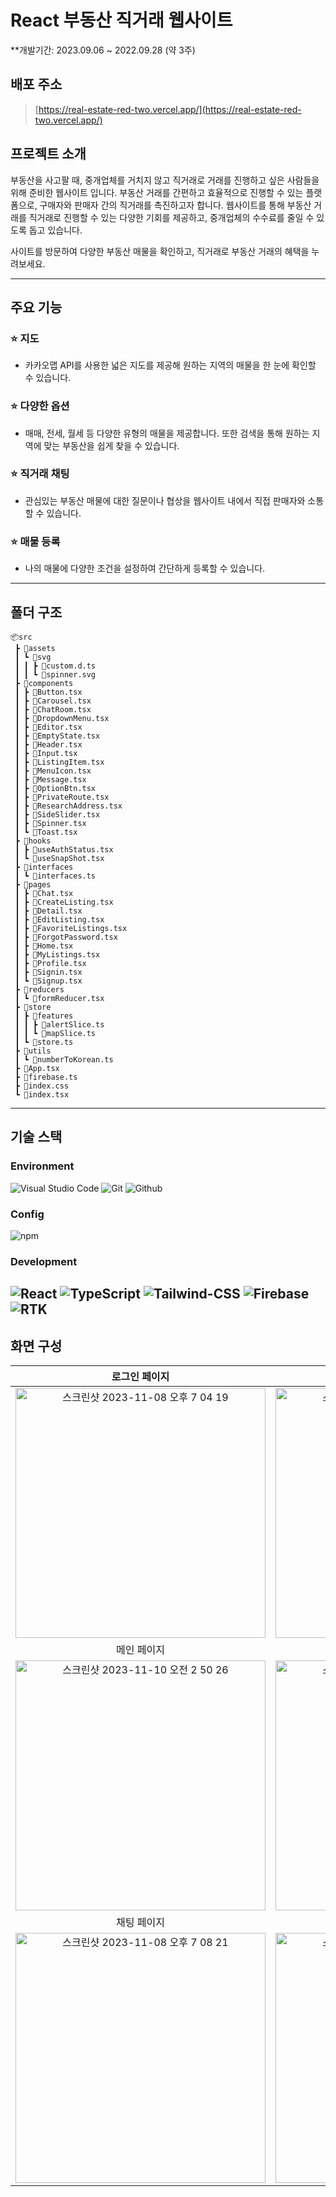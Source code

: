 # React 부동산 직거래 웹사이트
**개발기간: 2023.09.06 ~ 2022.09.28 (약 3주)

## 배포 주소
> [https://real-estate-red-two.vercel.app/](https://real-estate-red-two.vercel.app/) <br>

## 프로젝트 소개

부동산을 사고팔 때, 중개업체를 거치지 않고 직거래로 거래를 진행하고 싶은 사람들을 위해 준비한 웹사이트 입니다. 부동산 거래를 간편하고 효율적으로 진행할 수 있는 플랫폼으로, 구매자와 판매자 간의 직거래를 촉진하고자 합니다. 웹사이트를 통해 부동산 거래를 직거래로 진행할 수 있는 다양한 기회를 제공하고, 중개업체의 수수료를 줄일 수 있도록 돕고 있습니다.


사이트를 방문하여 다양한 부동산 매물을 확인하고, 직거래로 부동산 거래의 혜택을 누려보세요.

---
## 주요 기능

### ⭐️ 지도
- 카카오맵 API를 사용한 넓은 지도를 제공해 원하는 지역의 매물을 한 눈에 확인할 수 있습니다.

### ⭐️ 다양한 옵션
- 매매, 전세, 월세 등 다양한 유형의 매물을 제공합니다. 또한 검색을 통해 원하는 지역에 맞는 부동산을 쉽게 찾을 수 있습니다.

### ⭐️ 직거래 채팅
- 관심있는 부동산 매물에 대한 질문이나 협상을 웹사이트 내에서 직접 판매자와 소통할 수 있습니다.

### ⭐️ 매물 등록
- 나의 매물에 다양한 조건을 설정하여 간단하게 등록할 수 있습니다.

---

## 폴더 구조
```
📦src
 ┣ 📂assets
 ┃ ┗ 📂svg
 ┃ ┃ ┣ 📜custom.d.ts
 ┃ ┃ ┗ 📜spinner.svg
 ┣ 📂components
 ┃ ┣ 📜Button.tsx
 ┃ ┣ 📜Carousel.tsx
 ┃ ┣ 📜ChatRoom.tsx
 ┃ ┣ 📜DropdownMenu.tsx
 ┃ ┣ 📜Editor.tsx
 ┃ ┣ 📜EmptyState.tsx
 ┃ ┣ 📜Header.tsx
 ┃ ┣ 📜Input.tsx
 ┃ ┣ 📜ListingItem.tsx
 ┃ ┣ 📜MenuIcon.tsx
 ┃ ┣ 📜Message.tsx
 ┃ ┣ 📜OptionBtn.tsx
 ┃ ┣ 📜PrivateRoute.tsx
 ┃ ┣ 📜ResearchAddress.tsx
 ┃ ┣ 📜SideSlider.tsx
 ┃ ┣ 📜Spinner.tsx
 ┃ ┗ 📜Toast.tsx
 ┣ 📂hooks
 ┃ ┣ 📜useAuthStatus.tsx
 ┃ ┗ 📜useSnapShot.tsx
 ┣ 📂interfaces
 ┃ ┗ 📜interfaces.ts
 ┣ 📂pages
 ┃ ┣ 📜Chat.tsx
 ┃ ┣ 📜CreateListing.tsx
 ┃ ┣ 📜Detail.tsx
 ┃ ┣ 📜EditListing.tsx
 ┃ ┣ 📜FavoriteListings.tsx
 ┃ ┣ 📜ForgotPassword.tsx
 ┃ ┣ 📜Home.tsx
 ┃ ┣ 📜MyListings.tsx
 ┃ ┣ 📜Profile.tsx
 ┃ ┣ 📜Signin.tsx
 ┃ ┗ 📜Signup.tsx
 ┣ 📂reducers
 ┃ ┗ 📜formReducer.tsx
 ┣ 📂store
 ┃ ┣ 📂features
 ┃ ┃ ┣ 📜alertSlice.ts
 ┃ ┃ ┗ 📜mapSlice.ts
 ┃ ┗ 📜store.ts
 ┣ 📂utils
 ┃ ┗ 📜numberToKorean.ts
 ┣ 📜App.tsx
 ┣ 📜firebase.ts
 ┣ 📜index.css
 ┗ 📜index.tsx
```
---

## 기술 스택

### Environment
![Visual Studio Code](https://img.shields.io/badge/Visual%20Studio%20Code-007ACC?style=for-the-badge&logo=Visual%20Studio%20Code&logoColor=white)
![Git](https://img.shields.io/badge/Git-F05032?style=for-the-badge&logo=Git&logoColor=white)
![Github](https://img.shields.io/badge/GitHub-181717?style=for-the-badge&logo=GitHub&logoColor=white)             

### Config
![npm](https://img.shields.io/badge/npm-CB3837?style=for-the-badge&logo=npm&logoColor=white)        

### Development
![React](https://img.shields.io/badge/React-20232A?style=for-the-badge&logo=react&logoColor=61DAFB)
![TypeScript](https://img.shields.io/badge/Typescript-3178C6?style=for-the-badge&logo=Typescript&logoColor=white)
![Tailwind-CSS](https://img.shields.io/badge/Tailwind-06B6D4?style=for-the-badge&logo=Tailwindcss&logoColor=white)
![Firebase](https://img.shields.io/badge/Firebase-FFCA28?style=for-the-badge&logo=Firebase&logoColor=white)
![RTK](https://img.shields.io/badge/Redux_Toolkit-764ABC?style=for-the-badge&logo=Redux&logoColor=white)
---
## 화면 구성
| 로그인 페이지  |  회원가입 페이지   |
| :-------------------------------------------: | :------------: |
|  <img width="400" alt="스크린샷 2023-11-08 오후 7 04 19" src="https://github.com/geonwooPark/Real-estate/assets/136573728/f05a1b9b-7d67-418b-bebf-94b824136e3a"> |  <img width="400" alt="스크린샷 2023-11-08 오후 7 04 28" src="https://github.com/geonwooPark/Real-estate/assets/136573728/e04f154c-8647-4a04-bce6-3dfd7b32f423">|  
| 메인 페이지   |  상세 페이지   |  
| <img width="400" alt="스크린샷 2023-11-10 오전 2 50 26" src="https://github.com/geonwooPark/Real-estate/assets/136573728/298268b0-e914-4c4c-b62a-0352c203fd84"> |  <img width="400" alt="스크린샷 2023-11-08 오후 7 05 45" src="https://github.com/geonwooPark/Real-estate/assets/136573728/23e7d106-dced-4e55-9a40-21015940869b">|
| 채팅 페이지  |  매물등록 페이지   |
|  <img width="400" alt="스크린샷 2023-11-08 오후 7 08 21" src="https://github.com/geonwooPark/Real-estate/assets/136573728/335311d1-c785-4c0e-9332-620d633f2fed"> |  <img width="400" alt="스크린샷 2023-11-08 오후 7 06 03" src="https://github.com/geonwooPark/Real-estate/assets/136573728/5c128998-c14d-4c06-9f0a-d8f6e00899a0">|  
